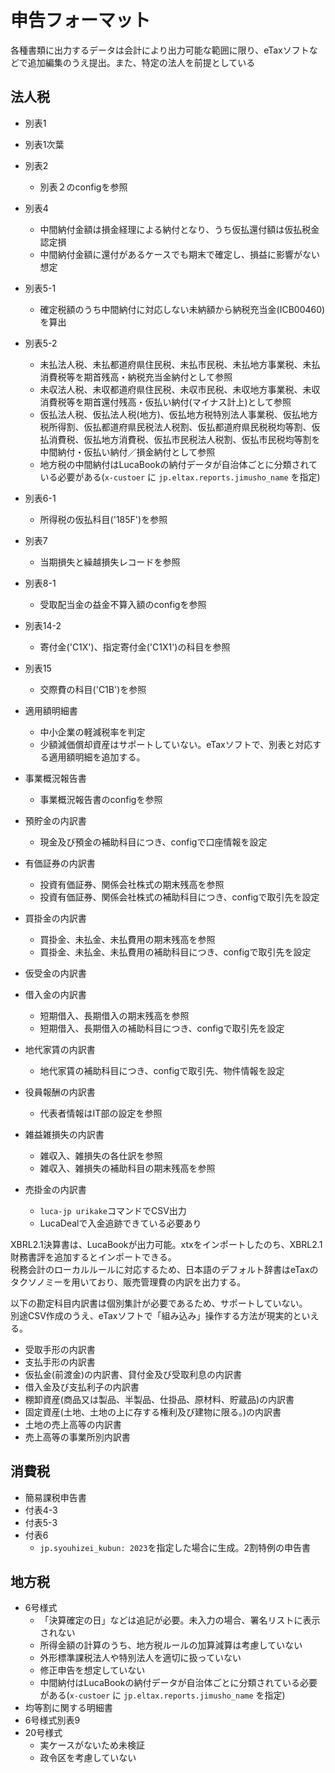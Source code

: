 # 申告フォーマット

各種書類に出力するデータは会計により出力可能な範囲に限り、eTaxソフトなどで追加編集のうえ提出。また、特定の法人を前提としている

法人税
---------

* 別表1
* 別表1次葉
* 別表2
  * 別表２のconfigを参照
* 別表4
  * 中間納付金額は損金経理による納付となり、うち仮払還付額は仮払税金認定損
  * 中間納付金額に還付があるケースでも期末で確定し、損益に影響がない想定
* 別表5-1
  * 確定税額のうち中間納付に対応しない未納額から納税充当金(ICB00460)を算出
* 別表5-2
  * 未払法人税、未払都道府県住民税、未払市民税、未払地方事業税、未払消費税等を期首残高・納税充当金納付として参照
  * 未収法人税、未収都道府県住民税、未収市民税、未収地方事業税、未収消費税等を期首還付残高・仮払い納付(マイナス計上)として参照
  * 仮払法人税、仮払法人税(地方)、仮払地方税特別法人事業税、仮払地方税所得割、仮払都道府県民税法人税割、仮払都道府県民税税均等割、仮払消費税、仮払地方消費税、仮払市民税法人税割、仮払市民税均等割を中間納付・仮払い納付／損金納付として参照
  * 地方税の中間納付はLucaBookの納付データが自治体ごとに分類されている必要がある(`x-custoer` に `jp.eltax.reports.jimusho_name` を指定)
* 別表6-1
  * 所得税の仮払科目('185F')を参照
* 別表7
  * 当期損失と繰越損失レコードを参照
* 別表8-1
  * 受取配当金の益金不算入額のconfigを参照
* 別表14-2
  * 寄付金('C1X')、指定寄付金('C1X1')の科目を参照
* 別表15
  * 交際費の科目('C1B')を参照

* 適用額明細書
  * 中小企業の軽減税率を判定
  * 少額減価償却資産はサポートしていない。eTaxソフトで、別表と対応する適用額明細を追加する。
* 事業概況報告書
  * 事業概況報告書のconfigを参照

* 預貯金の内訳書
  * 現金及び預金の補助科目につき、configで口座情報を設定
* 有価証券の内訳書
  * 投資有価証券、関係会社株式の期末残高を参照
  * 投資有価証券、関係会社株式の補助科目につき、configで取引先を設定
* 買掛金の内訳書
  * 買掛金、未払金、未払費用の期末残高を参照
  * 買掛金、未払金、未払費用の補助科目につき、configで取引先を設定
* 仮受金の内訳書
* 借入金の内訳書
  * 短期借入、長期借入の期末残高を参照
  * 短期借入、長期借入の補助科目につき、configで取引先を設定
* 地代家賃の内訳書
  * 地代家賃の補助科目につき、configで取引先、物件情報を設定
* 役員報酬の内訳書
  * 代表者情報はIT部の設定を参照
* 雑益雑損失の内訳書
  * 雑収入、雑損失の各仕訳を参照
  * 雑収入、雑損失の補助科目の期末残高を参照
* 売掛金の内訳書
  * `luca-jp urikake`コマンドでCSV出力
  * LucaDealで入金追跡できている必要あり

XBRL2.1決算書は、LucaBookが出力可能。xtxをインポートしたのち、XBRL2.1財務書評を追加するとインポートできる。  
税務会計のローカルルールに対応するため、日本語のデフォルト辞書はeTaxのタクソノミーを用いており、販売管理費の内訳を出力する。

以下の勘定科目内訳書は個別集計が必要であるため、サポートしていない。  
別途CSV作成のうえ、eTaxソフトで「組み込み」操作する方法が現実的といえる。

* 受取手形の内訳書
* 支払手形の内訳書
* 仮払金(前渡金)の内訳書、貸付金及び受取利息の内訳書
* 借入金及び支払利子の内訳書
* 棚卸資産(商品又は製品、半製品、仕掛品、原材料、貯蔵品)の内訳書
* 固定資産(土地、土地の上に存する権利及び建物に限る。)の内訳書
* 土地の売上高等の内訳書
* 売上高等の事業所別内訳書


消費税
---------

* 簡易課税申告書
* 付表4-3
* 付表5-3
* 付表6
  * `jp.syouhizei_kubun: 2023`を指定した場合に生成。2割特例の申告書


地方税
---------

* 6号様式
  * 「決算確定の日」などは追記が必要。未入力の場合、署名リストに表示されない
  * 所得金額の計算のうち、地方税ルールの加算減算は考慮していない
  * 外形標準課税法人や特別法人を適切に扱っていない
  * 修正申告を想定していない
  * 中間納付はLucaBookの納付データが自治体ごとに分類されている必要がある(`x-custoer` に `jp.eltax.reports.jimusho_name` を指定)
* 均等割に関する明細書
* 6号様式別表9
* 20号様式
  * 実ケースがないため未検証
  * 政令区を考慮していない
